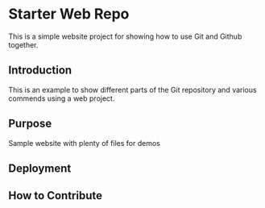 # Starter Web Repo

This is a simple website project for showing how to use Git and Github together.

## Introduction
This is an example to show different parts of the Git repository and various commends using a web project. 
## Purpose

Sample website with plenty of files for demos

## Deployment

## How to Contribute

